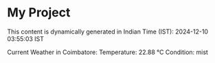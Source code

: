 # My Project

This content is dynamically generated in Indian Time (IST): 2024-12-10 03:55:03 IST


Current Weather in Coimbatore:
Temperature: 22.88 °C
Condition: mist
